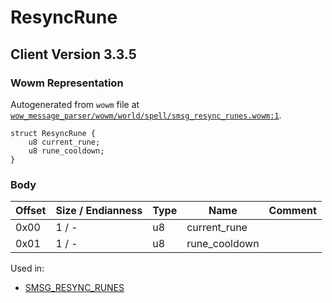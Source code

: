 # ResyncRune

## Client Version 3.3.5

### Wowm Representation

Autogenerated from `wowm` file at [`wow_message_parser/wowm/world/spell/smsg_resync_runes.wowm:1`](https://github.com/gtker/wow_messages/tree/main/wow_message_parser/wowm/world/spell/smsg_resync_runes.wowm#L1).
```rust,ignore
struct ResyncRune {
    u8 current_rune;
    u8 rune_cooldown;
}
```
### Body

| Offset | Size / Endianness | Type | Name | Comment |
| ------ | ----------------- | ---- | ---- | ------- |
| 0x00 | 1 / - | u8 | current_rune |  |
| 0x01 | 1 / - | u8 | rune_cooldown |  |


Used in:
* [SMSG_RESYNC_RUNES](smsg_resync_runes.md)

